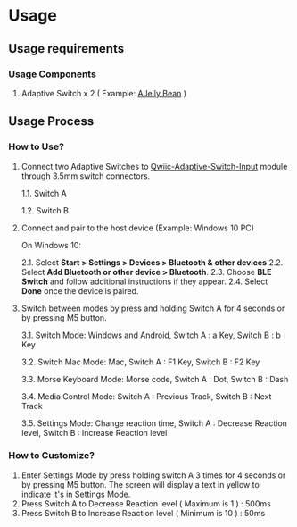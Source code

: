 # Usage

## Usage requirements  

### Usage Components

  1. Adaptive Switch x 2 ( Example: [AJelly Bean](https://www.ablenetinc.com/jelly-bean) )

## Usage Process

### How to Use?

1. Connect two Adaptive Switches to [Qwiic-Adaptive-Switch-Input](https://github.com/milador/Qwiic-Adaptive-Switch) module through 3.5mm switch connectors.
   
   1.1. Switch A
   
   1.2. Switch B
   
2. Connect and pair to the host device (Example: Windows 10 PC)
   
   On Windows 10:
   
   2.1. Select **Start > Settings > Devices > Bluetooth & other devices**
   2.2. Select **Add Bluetooth or other device > Bluetooth**. 
   2.3. Choose **BLE Switch** and follow additional instructions if they appear.
   2.4. Select **Done** once the device is paired.

3. Switch between modes by press and holding Switch A for 4 seconds or by pressing M5 button.

   3.1. Switch Mode: Windows and Android, Switch A : a Key, Switch B : b Key 
 
   3.2. Switch Mac Mode: Mac, Switch A : F1 Key, Switch B : F2 Key  
  
   3.3. Morse Keyboard Mode: Morse code, Switch A : Dot, Switch B : Dash 
   
   3.4. Media Control Mode: Switch A : Previous Track, Switch B : Next Track 

   3.5. Settings Mode: Change reaction time, Switch A : Decrease Reaction level, Switch B : Increase Reaction level   

  
### How to Customize?

  1. Enter Settings Mode by press holding switch A 3 times for 4 seconds or by pressing M5 button. The screen will display a text in yellow to indicate it's in Settings Mode.
  2. Press Switch A to Decrease Reaction level ( Maximum is 1 ) : 500ms
  3. Press Switch B to Increase Reaction level ( Minimum is 10 ) : 50ms 

